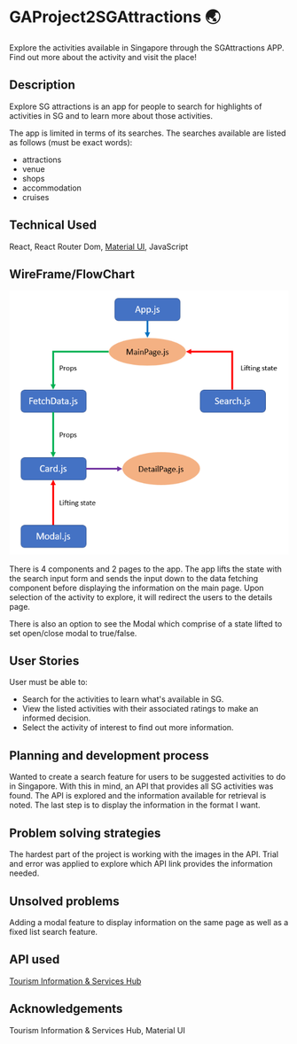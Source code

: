 # GAProject2SGAttractions :earth_asia:

Explore the activities available in Singapore through the SGAttractions APP. Find out more about the activity and visit the place!

## Description

Explore SG attractions is an app for people to search for highlights of activities in SG and to learn more about those activities.

The app is limited in terms of its searches. The searches available are listed as follows (must be exact words):

- attractions
- venue
- shops
- accommodation
- cruises

## Technical Used

React, React Router Dom, [Material UI](https://mui.com/), JavaScript

## WireFrame/FlowChart

![Project2Flow](./Project2Chart.png)

There is 4 components and 2 pages to the app. The app lifts the state with the search input form and sends the input down to the data fetching component before displaying the information on the main page. Upon selection of the activity to explore, it will redirect the users to the details page.

There is also an option to see the Modal which comprise of a state lifted to set open/close modal to true/false.

## User Stories

User must be able to:

- Search for the activities to learn what's available in SG.
- View the listed activities with their associated ratings to make an informed decision.
- Select the activity of interest to find out more information.

## Planning and development process

Wanted to create a search feature for users to be suggested activities to do in Singapore. With this in mind, an API that provides all SG activities was found. The API is explored and the information available for retrieval is noted. The last step is to display the information in the format I want.

## Problem solving strategies

The hardest part of the project is working with the images in the API. Trial and error was applied to explore which API link provides the information needed.

## Unsolved problems

Adding a modal feature to display information on the same page as well as a fixed list search feature.

## API used

[Tourism Information & Services Hub](https://tih-dev.stb.gov.sg/content-api/apis)

## Acknowledgements

Tourism Information & Services Hub, Material UI
